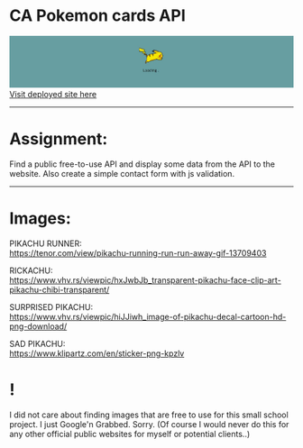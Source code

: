 # CA Pokemon cards API

![Running Pikachu](./media/pikachu.jpg "Running Pikachu")  
[Visit deployed site here](https://pokemon-cards-freeapi.netlify.app/ "Pikachu")  

---

# Assignment:
Find a public free-to-use API and display some data from the API to the website. Also create a simple contact form with js validation.  

---

# Images:  

PIKACHU RUNNER:  
https://tenor.com/view/pikachu-running-run-run-away-gif-13709403  

RICKACHU:  
https://www.vhv.rs/viewpic/hxJwbJb_transparent-pikachu-face-clip-art-pikachu-chibi-transparent/  

SURPRISED PIKACHU:  
https://www.vhv.rs/viewpic/hiJJiwh_image-of-pikachu-decal-cartoon-hd-png-download/  

SAD PIKACHU:  
https://www.klipartz.com/en/sticker-png-kpzlv  

# !  
I did not care about finding images that are free to use for this small school project. I just Google'n Grabbed. Sorry.
(Of course I would never do this for any other official public websites for myself or potential clients..)


<!-- Level 1 Process
Find an API
Search for a public, free-to-use API.
You will need to make two calls to this API:

1. to fetch an array of results
2. to fetch a single result using an id, name, or other property.
   You will need to read the API's documentation to see what URLs are available, if they
   require a key to be sent in the header, and any other configuration they might need.
   There are many free APIs discoverable by a Google search.
   You may not use the APIs used in the lessons.

Styling
The focus of the CA is on JavaScript, not styling. Yet, as a front-end developer you will
always need to produce user-interfaces that make sense and are easy to follow. You will
need to provide navigation to and from the home page (index.html) and the contact page.
Both API calls should include a loading indicator. -->

<!-- index.html
Make a call to your API URL. Loop through the results and create HTML for each result.
You must display at least 3 different properties inside the HTML. It's not required to
display an image.
You will need to link each result to a details.html page and to pass a parameter in the query
string to that page.

index.html, cont.
If you are going to fetch the individual result on the details page by its id, then pass an id in
the query string.
If you will be retrieving by another property, like name for example, pass the name in the
query string.
You will fetch this parameter from the query string in the details page code. -->
<!-- Catch any errors and display a message on the page if an error occurs. -->

<!-- details.html
(Remember, you will need a parameter in the query string on this page, so either click
through to it from the index page or manually add a parameter to the URL).
Retrieve the id, name or other parameter from the query string. -->
<!-- Once you have the parameter, add it to the API URL in the format the API requires.
Make an API call using the URL you create. -->

<!-- details.html, cont.
Display at least 3 different properties from the received JSON on this page. -->
<!-- Set the title of the HTML page to be one of the property values, like name, title or another
relevant property. -->
<!-- Catch any errors and display a message on the page if an error occurs. -->

<!-- contact.html
Create a form with the following inputs and validation rules.
Name - required
Subject - must have a value with a minimum length of 10
Email - must have a value and be formatted like an email address - must have a value with a minimum length of 25 -->
<!-- When the form on this page is submitted, write code to validate the input. If any of the
inputs fail validation display an error message for the relevant input. -->

<!-- Level 2 Process
contact.html
If all validation passes, add a message above the form indicating the form passed
validation. -->
